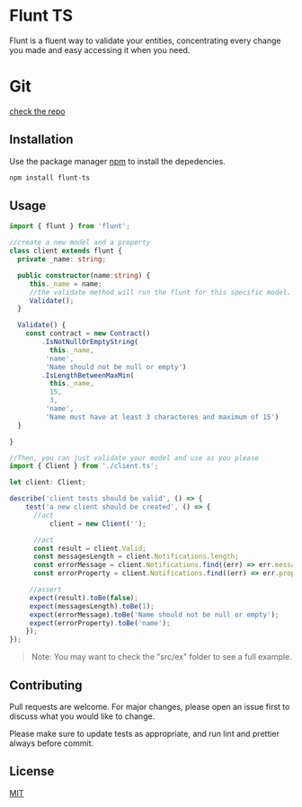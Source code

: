 # Flunt TS

Flunt is a fluent way to validate your entities, concentrating every change you made and easy accessing it when you need.

# Git

[check the repo](https://github.com/fcarvalhodev/flunt-ts/)

## Installation

Use the package manager [npm](https://nodejs.org/en/) to install the depedencies.

```bash
npm install flunt-ts
```

## Usage

```typescript
import { flunt } from 'flunt';

//create a new model and a property
class client extends flunt {
  private _name: string;

  public constructor(name:string) {
     this._name = name;
     //the validate method will run the flunt for this specific model.
     Validate(); 
  }

  Validate() {
    const contract = new Contract()
        .IsNotNullOrEmptyString(
          this._name,
         'name',
         'Name should not be null or empty')
	    .IsLengthBetweenMaxMin(
          this._name, 
          15,
          3,
         'name', 
         'Name must have at least 3 characteres and maximum of 15') 
  }

}
```
```javascript
//Then, you can just validate your model and use as you please
import { Client } from './client.ts';

let client: Client;

describe('client tests should be valid', () => {
	test('a new client should be created', () => {
	  //act
    	  client = new Client('');

	  //act
	  const result = client.Valid;
	  const messagesLength = client.Notifications.length;
	  const errorMessage = client.Notifications.find((err) => err.message).message;
	  const errorProperty = client.Notifications.find((err) => err.property).property;

	 //assert
	 expect(result).toBe(false);
	 expect(messagesLength).toBe(1);
	 expect(errorMessage).toBe('Name should not be null or empty');
	 expect(errorProperty).toBe('name');
	});
});

```
> Note: You may want to check the "src/ex" folder to see a full example.

## Contributing
Pull requests are welcome. For major changes, please open an issue first to discuss what you would like to change.

Please make sure to update tests as appropriate, and run lint and prettier always before commit.

## License
[MIT](https://choosealicense.com/licenses/mit/)
